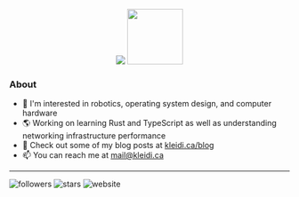 <p align="center">
  <img src="https://github-readme-stats.vercel.app/api?username=kbzt&count_private=true&show_icons=true&theme=transparent&hide_border=true" />
  <img src="https://media.giphy.com/media/M9gbBd9nbDrOTu1Mqx/giphy.gif" width="100"/>
</p>

### About
- 💾 I'm interested in robotics, operating system design, and computer hardware
- 🌎 Working on learning Rust and TypeScript as well as understanding networking infrastructure performance
- 🏡 Check out some of my blog posts at [kleidi.ca/blog](https://kleidi.ca/blog)
- 📫 You can reach me at [mail@kleidi.ca](mailto:mail@kleidi.ca)

<hr>

![followers](https://img.shields.io/github/followers/kbzt)
![stars](https://img.shields.io/github/stars/kbzt)
![website](https://img.shields.io/website?down_message=offline&label=kleidi.ca&up_message=online&url=https%3A%2F%2Fkleidi.ca)
